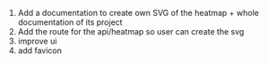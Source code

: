 1. Add a documentation to create own SVG of the heatmap + whole documentation of its project
2. Add the route for the api/heatmap so user can create the svg
3. improve ui
4. add favicon